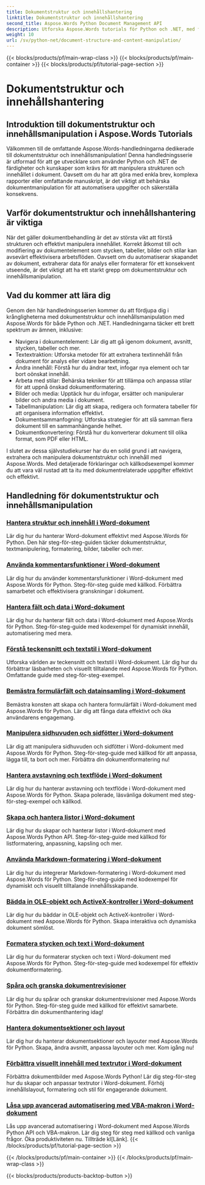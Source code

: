```yaml
---
title: Dokumentstruktur och innehållshantering
linktitle: Dokumentstruktur och innehållshantering
second_title: Aspose.Words Python Document Management API
description: Utforska Aspose.Words tutorials för Python och .NET, med fokus på dokumentstruktur och innehållsmanipulation. Lär dig hur du navigerar, extraherar och modifierar dokumentelement effektivt. Exempel på källkod tillhandahålls.
weight: 10
url: /sv/python-net/document-structure-and-content-manipulation/
---
```


{{< blocks/products/pf/main-wrap-class >}}
{{< blocks/products/pf/main-container >}}
{{< blocks/products/pf/tutorial-page-section >}}

# Dokumentstruktur och innehållshantering


## Introduktion till dokumentstruktur och innehållsmanipulation i Aspose.Words Tutorials

Välkommen till de omfattande Aspose.Words-handledningarna dedikerade till dokumentstruktur och innehållsmanipulation! Denna handledningsserie är utformad för att ge utvecklare som använder Python och .NET de färdigheter och kunskaper som krävs för att manipulera strukturen och innehållet i dokument. Oavsett om du har att göra med enkla brev, komplexa rapporter eller omfattande manuskript, är det viktigt att behärska dokumentmanipulation för att automatisera uppgifter och säkerställa konsekvens.

## Varför dokumentstruktur och innehållshantering är viktiga

När det gäller dokumentbehandling är det av största vikt att förstå strukturen och effektivt manipulera innehållet. Korrekt åtkomst till och modifiering av dokumentelement som stycken, tabeller, bilder och stilar kan avsevärt effektivisera arbetsflöden. Oavsett om du automatiserar skapandet av dokument, extraherar data för analys eller formaterar för ett konsekvent utseende, är det viktigt att ha ett starkt grepp om dokumentstruktur och innehållsmanipulation.

## Vad du kommer att lära dig

Genom den här handledningsserien kommer du att fördjupa dig i krångligheterna med dokumentstruktur och innehållsmanipulation med Aspose.Words för både Python och .NET. Handledningarna täcker ett brett spektrum av ämnen, inklusive:

- Navigera i dokumentelement: Lär dig att gå igenom dokument, avsnitt, stycken, tabeller och mer.
- Textextraktion: Utforska metoder för att extrahera textinnehåll från dokument för analys eller vidare bearbetning.
- Ändra innehåll: Förstå hur du ändrar text, infogar nya element och tar bort oönskat innehåll.
- Arbeta med stilar: Behärska tekniker för att tillämpa och anpassa stilar för att uppnå önskad dokumentformatering.
- Bilder och media: Upptäck hur du infogar, ersätter och manipulerar bilder och andra media i dokument.
- Tabellmanipulation: Lär dig att skapa, redigera och formatera tabeller för att organisera information effektivt.
- Dokumentsammanfogning: Utforska strategier för att slå samman flera dokument till en sammanhängande helhet.
- Dokumentkonvertering: Förstå hur du konverterar dokument till olika format, som PDF eller HTML.

I slutet av dessa självstudiekurser har du en solid grund i att navigera, extrahera och manipulera dokumentstruktur och innehåll med Aspose.Words. Med detaljerade förklaringar och källkodsexempel kommer du att vara väl rustad att ta itu med dokumentrelaterade uppgifter effektivt och effektivt.

## Handledning för dokumentstruktur och innehållsmanipulation
### [Hantera struktur och innehåll i Word-dokument](./document-structure-content/)
Lär dig hur du hanterar Word-dokument effektivt med Aspose.Words för Python. Den här steg-för-steg-guiden täcker dokumentstruktur, textmanipulering, formatering, bilder, tabeller och mer. 
### [Använda kommentarsfunktioner i Word-dokument](./document-comments/)
Lär dig hur du använder kommentarsfunktioner i Word-dokument med Aspose.Words för Python. Steg-för-steg guide med källkod. Förbättra samarbetet och effektivisera granskningar i dokument.
### [Hantera fält och data i Word-dokument](./document-fields/)
Lär dig hur du hanterar fält och data i Word-dokument med Aspose.Words för Python. Steg-för-steg-guide med kodexempel för dynamiskt innehåll, automatisering med mera. 
### [Förstå teckensnitt och textstil i Word-dokument](./document-fonts/)
Utforska världen av teckensnitt och textstil i Word-dokument. Lär dig hur du förbättrar läsbarheten och visuellt tilltalande med Aspose.Words för Python. Omfattande guide med steg-för-steg-exempel.
### [Bemästra formulärfält och datainsamling i Word-dokument](./document-form-fields/)
Bemästra konsten att skapa och hantera formulärfält i Word-dokument med Aspose.Words för Python. Lär dig att fånga data effektivt och öka användarens engagemang. 
### [Manipulera sidhuvuden och sidfötter i Word-dokument](./document-headers-footers/)
Lär dig att manipulera sidhuvuden och sidfötter i Word-dokument med Aspose.Words för Python. Steg-för-steg-guide med källkod för att anpassa, lägga till, ta bort och mer. Förbättra din dokumentformatering nu!
### [Hantera avstavning och textflöde i Word-dokument](./document-hyphenation/)
Lär dig hur du hanterar avstavning och textflöde i Word-dokument med Aspose.Words för Python. Skapa polerade, läsvänliga dokument med steg-för-steg-exempel och källkod. 
### [Skapa och hantera listor i Word-dokument](./document-lists/)
Lär dig hur du skapar och hanterar listor i Word-dokument med Aspose.Words Python API. Steg-för-steg-guide med källkod för listformatering, anpassning, kapsling och mer. 
### [Använda Markdown-formatering i Word-dokument](./document-markdown/)
Lär dig hur du integrerar Markdown-formatering i Word-dokument med Aspose.Words för Python. Steg-för-steg-guide med kodexempel för dynamiskt och visuellt tilltalande innehållsskapande. 
### [Bädda in OLE-objekt och ActiveX-kontroller i Word-dokument](./document-ole-objects-active-x/)
 Lär dig hur du bäddar in OLE-objekt och ActiveX-kontroller i Word-dokument med Aspose.Words för Python. Skapa interaktiva och dynamiska dokument sömlöst.
### [Formatera stycken och text i Word-dokument](./document-paragraphs/)
Lär dig hur du formaterar stycken och text i Word-dokument med Aspose.Words för Python. Steg-för-steg-guide med kodexempel för effektiv dokumentformatering. 
### [Spåra och granska dokumentrevisioner](./document-revisions/)
Lär dig hur du spårar och granskar dokumentrevisioner med Aspose.Words för Python. Steg-för-steg guide med källkod för effektivt samarbete. Förbättra din dokumenthantering idag!
### [Hantera dokumentsektioner och layout](./document-sections/)
Lär dig hur du hanterar dokumentsektioner och layouter med Aspose.Words för Python. Skapa, ändra avsnitt, anpassa layouter och mer. Kom igång nu! 
### [Förbättra visuellt innehåll med textrutor i Word-dokument](./document-textboxes/)
Förbättra dokumentbilder med Aspose.Words Python! Lär dig steg-för-steg hur du skapar och anpassar textrutor i Word-dokument. Förhöj innehållslayout, formatering och stil för engagerande dokument.
### [Låsa upp avancerad automatisering med VBA-makron i Word-dokument](./document-vba-macros/)
 Lås upp avancerad automatisering i Word-dokument med Aspose.Words Python API och VBA-makron. Lär dig steg för steg med källkod och vanliga frågor. Öka produktiviteten nu. Tillträde kl[Länk].
{{< /blocks/products/pf/tutorial-page-section >}}

{{< /blocks/products/pf/main-container >}}
{{< /blocks/products/pf/main-wrap-class >}}

{{< blocks/products/products-backtop-button >}}
